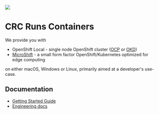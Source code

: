 [![](https://avatars.githubusercontent.com/u/46589369?s=120)](https://github.com/crc-org/)

CRC Runs Containers
===================

We provide you with

   * OpenShift Local - single node OpenShift cluster ([OCP](https://www.redhat.com/en/technologies/cloud-computing/openshift) or [OKD](https://www.okd.io))
   * [MicroShift](https://microshift.io) - a small form factor OpenShift/Kubernetes optimized for edge computing

on either macOS, Windows or Linux, primarily aimed at a developer's use-case.

## Documentation

- [Getting Started Guide](https://crc.dev/docs)
- [Engineering docs](https://github.com/crc-org/engineering-docs/tree/main)
